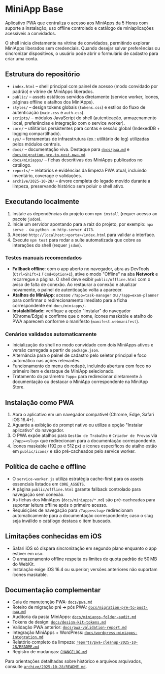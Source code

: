 # MiniApp Base

Aplicativo PWA que centraliza o acesso aos MiniApps da 5 Horas com suporte a instalação, uso offline controlado e catálogo de miniaplicações acessíveis a convidados.

O shell inicia diretamente na vitrine de convidados, permitindo explorar MiniApps liberados sem credenciais. Quando desejar salvar preferências ou sincronizar dispositivos, o usuário pode abrir o formulário de cadastro para criar uma conta.

## Estrutura do repositório

- `index.html` – shell principal com painel de acesso (modo convidado por padrão) e vitrine de MiniApps liberados.
- `public/` – assets estáticos servidos diretamente (service worker, ícones, páginas offline e atalhos dos MiniApps).
- `styles/` – design tokens globais (`tokens.css`) e estilos do fluxo de autenticação (`main.css` e `auth.css`).
- `scripts/` – módulos JavaScript do shell (autenticação, armazenamento local, preferências e integração com o service worker).
- `core/` – utilitários persistentes para contas e sessão global (IndexedDB + logging compartilhado).
- `sys/` – ferramentas de infraestrutura (ex.: utilitário de log) utilizadas pelos módulos centrais.
- `docs/` – documentação viva. Destaque para [`docs/pwa.md`](docs/pwa.md) e [`docs/migration-pre-to-post-pwa.md`](docs/migration-pre-to-post-pwa.md).
- `docs/miniapps/` – fichas descritivas dos MiniApps publicados no catálogo.
- `reports/` – relatórios e evidências da limpeza PWA atual, incluindo inventário, coverage e validações.
- `archive/2025-10-28/` – árvore completa do legado movido durante a limpeza, preservando histórico sem poluir o shell ativo.

## Executando localmente

1. Instale as dependências do projeto com `npm install` (requer acesso ao pacote `jsdom`).
2. Inicie um servidor apontando para a raiz do projeto, por exemplo: `npx serve .` ou `python -m http.server 4173`.
3. Acesse `http://localhost:<porta>/index.html` para validar a interface.
4. Execute `npm test` para rodar a suíte automatizada que cobre as interações do shell (requer `jsdom`).

### Testes manuais recomendados

- **Fallback offline**: com o app aberto no navegador, abra as DevTools (`Ctrl+Shift+I` / `Cmd+Option+I`), ative o modo "Offline" na aba **Network** e recarregue a página. O shell deve exibir `public/offline.html` com o aviso de falta de conexão. Ao restaurar a conexão e atualizar novamente, o painel de autenticação volta a aparecer.
- **Atalhos de MiniApp**: acesse `/?app=task-manager` ou `/?app=exam-planner` para confirmar o redirecionamento imediato para a ficha correspondente em `docs/miniapps/`.
- **Instalabilidade**: verifique a opção "Instalar" do navegador (Chrome/Edge) e confirme que o nome, ícones maskable e atalho do PWA aparecem conforme o manifesto (`manifest.webmanifest`).

### Cenários validados automaticamente

- Inicialização do shell no modo convidado com dois MiniApps ativos e versão carregada a partir de `package.json`.
- Alternância para o painel de cadastro pelo seletor principal e foco automático nas ações relevantes.
- Funcionamento do menu do rodapé, incluindo abertura com foco no primeiro item e destaque de MiniApp selecionado.
- Tratamento do parâmetro `?app=` para redirecionar diretamente à documentação ou destacar o MiniApp correspondente na MiniApp Store.

## Instalação como PWA

1. Abra o aplicativo em um navegador compatível (Chrome, Edge, Safari iOS 16.4+).
2. Aguarde a exibição do prompt nativo ou utilize a opção "Instalar aplicativo" do navegador.
3. O PWA expõe atalhos para `Gestão de Trabalho` e `Criador de Provas` via `/?app=<slug>` que redirecionam para a documentação correspondente.
4. Ícones maskable (192 px e 512 px) e ícones específicos de atalho estão em `public/icons/` e são pré-cacheados pelo service worker.

## Política de cache e offline

- O `service-worker.js` utiliza estratégia cache-first para os assets essenciais listados em `CORE_ASSETS`.
- A página `public/offline.html` garante fallback controlado para navegação sem conexão.
- As fichas dos MiniApps (`docs/miniapps/*.md`) são pré-cacheadas para suportar leitura offline após o primeiro acesso.
- Requisições de navegação para `/?app=<slug>` redirecionam automaticamente para a documentação correspondente; caso o slug seja inválido o catálogo destaca o item buscado.

## Limitações conhecidas em iOS

- Safari iOS só dispara sincronização em segundo plano enquanto o app estiver em uso.
- O armazenamento offline respeita os limites de quota padrão de 50 MB do WebKit.
- Instalação exige iOS 16.4 ou superior; versões anteriores não suportam ícones maskable.

## Documentação complementar

- Guia de manutenção PWA: [`docs/pwa.md`](docs/pwa.md)
- Roteiro de migração pré ➜ pós PWA: [`docs/migration-pre-to-post-pwa.md`](docs/migration-pre-to-post-pwa.md)
- Auditoria da pasta MiniApps: [`docs/miniapps-folder-audit.md`](docs/miniapps-folder-audit.md)
- Tokens de design: [`docs/design-kit-tokens.md`](docs/design-kit-tokens.md)
- Validação PWA anterior: [`docs/pwa-validation-report.md`](docs/pwa-validation-report.md)
- Integração MiniApps + WordPress: [`docs/wordpress-miniapps-integration.md`](docs/wordpress-miniapps-integration.md)
- Relatório completo da limpeza: [`reports/pwa-cleanup-2025-10-28/README.md`](reports/pwa-cleanup-2025-10-28/README.md)
- Registro de mudanças: [`CHANGELOG.md`](CHANGELOG.md)

Para orientações detalhadas sobre histórico e arquivos arquivados, consulte [`archive/2025-10-28/README.md`](archive/2025-10-28/README.md).
